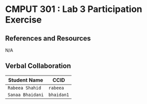 # CMPUT 301 : Lab 3 Participation Exercise

## References and Resources

N/A

## Verbal Collaboration

| Student Name | CCID      |
| ------------ | --------- |
| `Rabeea Shahid` | `rabeea`  |
| `Sanaa Bhaidani` | `bhaidan1`  |
